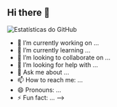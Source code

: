 ## Hi there 👋

![Estatísticas do GitHub](https://github-readme-stats.vercel.app/api?username=SEU_USUÁRIO&show_icons=true&theme=dracula)


- 🔭 I’m currently working on ...
- 🌱 I’m currently learning ...
- 👯 I’m looking to collaborate on ...
- 🤔 I’m looking for help with ...
- 💬 Ask me about ...
- 📫 How to reach me: ...
- 😄 Pronouns: ...
- ⚡ Fun fact: ...
-->
